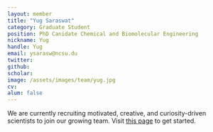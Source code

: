 ```yaml
---
layout: member
title: "Yug Saraswat"
category: Graduate Student
position: PhD Canidate Chemical and Biomolecular Engineering
nickname: Yug
handle: Yug
email: ysarasw@ncsu.du
twitter: 
github: 
scholar: 
image: /assets/images/team/yug.jpg
cv: 
alum: false
---
```


We are currently recruiting motivated, creative, and curiosity-driven scientists to join our growing team. Visit [this page](/join) to get started.